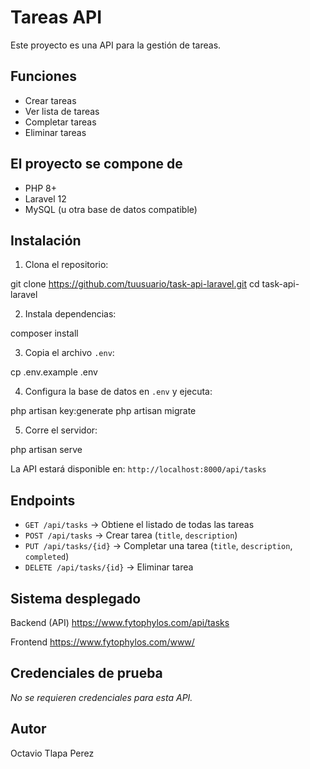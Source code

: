 # Tareas API

Este proyecto es una API para la gestión de tareas.

##  Funciones

- Crear tareas
- Ver lista de tareas
- Completar tareas
- Eliminar tareas

## El proyecto se compone de

- PHP 8+
- Laravel 12
- MySQL (u otra base de datos compatible)

##  Instalación

1. Clona el repositorio:

git clone https://github.com/tuusuario/task-api-laravel.git
cd task-api-laravel

2. Instala dependencias:

composer install

3. Copia el archivo `.env`:

cp .env.example .env


4. Configura la base de datos en `.env` y ejecuta:

php artisan key:generate
php artisan migrate

5. Corre el servidor:

php artisan serve

La API estará disponible en: `http://localhost:8000/api/tasks`

## Endpoints

- `GET /api/tasks` → Obtiene el listado de todas las tareas
- `POST /api/tasks` → Crear tarea (`title`, `description`)
- `PUT /api/tasks/{id}` → Completar una tarea (`title`, `description`, `completed`)
- `DELETE /api/tasks/{id}` → Eliminar tarea

## Sistema desplegado

Backend (API)
https://www.fytophylos.com/api/tasks

Frontend
https://www.fytophylos.com/www/

##  Credenciales de prueba

_No se requieren credenciales para esta API._

## Autor

Octavio Tlapa Perez
